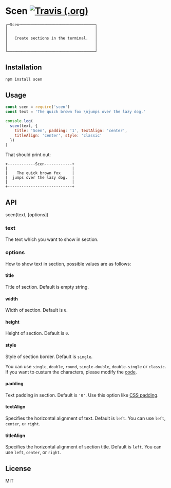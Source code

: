 # Scen [![Travis (.org)](https://img.shields.io/travis/chunqiuyiyu/scen.svg?style=flat-square)](https://travis-ci.org/chunqiuyiyu/scen)

```
┌─Scen─────────────────────────────────┐
│                                      │
│                                      │
│   Create sections in the terminal.   │
│                                      │
│                                      │
└──────────────────────────────────────┘
```

## Installation
```js
npm install scen
```

## Usage

```js
const scen = require('scen')
const text = 'The quick brown fox \njumps over the lazy dog.'

console.log(
  scen(text, { 
    title: 'Scen', padding: '1', textAlign: 'center',
    titleAlign: 'center', style: 'classic'
  })
)
```
That should print out:
```
+------------Scen------------+
|                            |
|    The quick brown fox     |
|  jumps over the lazy dog.  |
|                            |
+----------------------------+
```
## API

scen(text, [options])

### text
The text which you want to show in section.

### options
How to show text in section, possible values are as follows:

#### title
Title of section. Default is empty string.

#### width
Width of section. Default is `0`. 

#### height
Height of section. Default is `0`. 

#### style
Style of section border. Default is `single`. 

You can use `single`, `double`, `round`, `single-double`, `double-single` or `classic`. If you want to custum the characters, please modify the [code](src/border.js).

#### padding
Text padding in section. Default is `'0'`. Use this option like [CSS padding](https://developer.mozilla.org/en-US/docs/Web/CSS/padding).

#### textAlign

Specifies the horizontal alignment of text. Default is `left`. You can use `left`, `center`, or `right`.

#### titleAlign

Specifies the horizontal alignment of section title. Default is `left`. You can use `left`, `center`, or `right`.

## License
MIT
